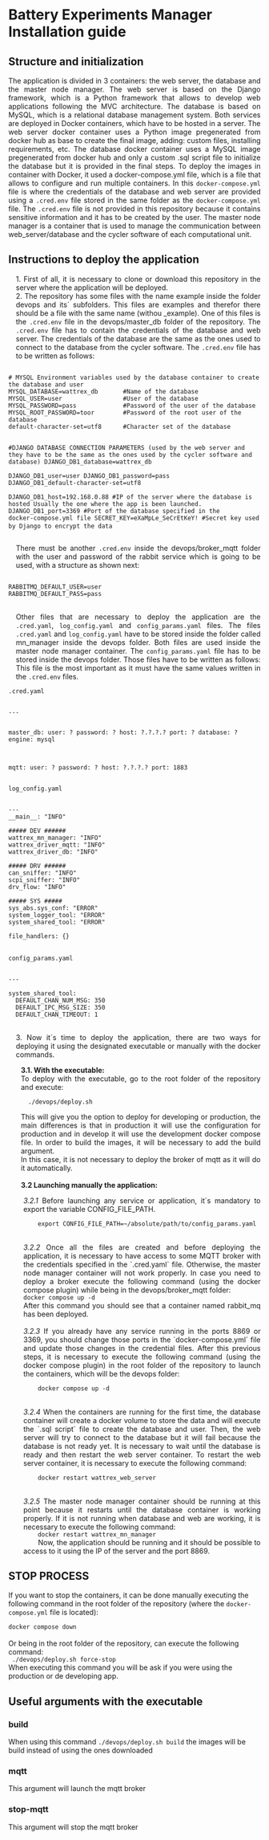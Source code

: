 <h1> Battery Experiments Manager Installation guide </h1>

<h2> Structure and initialization </h2>
<p style="text-align: justify">
The application is divided in 3 containers: the web server, the database and the master node manager. The web server is based on the <a src="https://www.djangoproject.com/">Django framework</a>, which is a Python framework that allows to develop web applications following the MVC architecture. The database is based on <a src="https://www.mysql.com/">MySQL</a>, which is a relational database management system. Both services are deployed in <a src="https://www.docker.com/">Docker</a> containers, which have to be hosted in a server. The web server docker container uses a <a src="https://hub.docker.com/_/python">Python image pregenerated from docker hub</a>  as base to create the final image, adding: custom files, installing requirements, etc. The database docker container uses a <a src="https://hub.docker.com/_/mysql">MySQL image pregenerated from docker hub</a> and only a custom .sql script file to initialize the database but it is provided in the final steps. To deploy the images in container with Docker, it used a <a src="https://docs.docker.com/compose/compose-file/">docker-compose.yml</a> file, which is a file that allows to configure and run multiple containers. In this <code>docker-compose.yml</code> file is where the credentials of the database and web server are provided using a <code>.cred.env</code> file stored in the same folder as the <code>docker-compose.yml</code> file. The <code>.cred.env</code> file is not provided in this repository because it contains sensitive information and it has to be created by the user. The master node manager is a container that is used to manage the communication between web_server/database and the cycler software of each computational unit.
</p>
<h2> Instructions to deploy the application </h2>
<p style="padding-left:15px; text-align: justify">
 1. First of all, it is necessary to clone or download this repository in the server where the application will be deployed.
 <br/> 
 2. The repository has some files with the name example inside the folder devops and its´ subfolders. This files are examples and therefor there should be a file with the same name (withou _example).
 One of this files is the <code>.cred.env</code> file in the devops/master_db folder of the repository. The <code>.cred.env</code> file has to contain the credentials of the database and web server. The credentials of the database are the same as the ones used to connect to the database from the cycler software. The <code>.cred.env</code> file has to be written as follows:
 <br/>
 </p>
 <pre>
<code>
# MYSQL Environment variables used by the database container to create the database and user
MYSQL_DATABASE=wattrex_db       #Name of the database
MYSQL_USER=user                 #User of the database
MYSQL_PASSWORD=pass             #Password of the user of the database
MYSQL_ROOT_PASSWORD=toor        #Password of the root user of the database
default-character-set=utf8      #Character set of the database

#DJANGO DATABASE CONNECTION PARAMETERS (used by the web server and they have to be the same as the ones used by the cycler software and database)
DJANGO_DB1_database=wattrex_db  
DJANGO_DB1_user=user
DJANGO_DB1_password=pass
DJANGO_DB1_default-character-set=utf8   
DJANGO_DB1_host=192.168.0.88            #IP of the server where the database is hosted Usually the one where the app is been launched.
DJANGO_DB1_port=3369                    #Port of the database specified in the docker-compose.yml file
SECRET_KEY=eXaMpLe_SeCrEtKeY!           #Secret key used by Django to encrypt the data
</code>
</pre>
<p style="padding-left:15px; text-align: justify">
There must be another <code>.cred.env</code> inside the devops/broker_mqtt folder with the user and password of the rabbit service which is going to be used, with a structure as shown next:
</p>
<pre>
<code>
RABBITMQ_DEFAULT_USER=user
RABBITMQ_DEFAULT_PASS=pass
</code>
</pre>

<p style="padding-left:15px; text-align: justify">Other files that are necessary to deploy the application are the <code>.cred.yaml</code>, <code>log_config.yaml</code> and <code>config_params.yaml</code> files. The files <code>.cred.yaml</code> and <code>log_config.yaml</code> have to be stored inside the folder called mn_manager inside the devops folder. Both files are used inside the master node manager container. The <code>config_params.yaml</code> file has to be stored inside the devops folder. Those files have to be written as follows:
This file is the most important as it must have the same values written in the <code>.cred.env</code> files.<br/></p>
<code>.cred.yaml</code>
<pre>
<code>
---

master_db:
  user: ?
  password: ?
  host: ?.?.?.?
  port: ?
  database: ?
  engine: mysql

mqtt:
  user: ?
  password: ?
  host: ?.?.?.?
  port: 1883
</code>
</pre>

`log_config.yaml`
<pre>
<code>
---
__main__: "INFO"

##### DEV ######
wattrex_mn_manager: "INFO"
wattrex_driver_mqtt: "INFO"
wattrex_driver_db: "INFO"

##### DRV ######
can_sniffer: "INFO"
scpi_sniffer: "INFO"
drv_flow: "INFO"

##### SYS #####
sys_abs.sys_conf: "ERROR"
system_logger_tool: "ERROR"
system_shared_tool: "ERROR"

file_handlers: {}
</code>
</pre>

`config_params.yaml`
<pre>
<code>
---

system_shared_tool:
  DEFAULT_CHAN_NUM_MSG: 350
  DEFAULT_IPC_MSG_SIZE: 350
  DEFAULT_CHAN_TIMEOUT: 1
</code>
</pre>
<p style="padding-left:15px; text-align: justify">
3. Now it´s time to deploy the application, there are two ways for deploying it using the designated executable or manually with the docker commands. <br/>
  <p style="padding-left:25px; text-align: justify">
  <b>3.1. With the executable: </b><br/>
  To deploy with the executable, go to the root folder of the repository and execute:<br/>
  <code>
  ./devops/deploy.sh
  </code> 
  <br/>
  This will give you the option to deploy for developing or production, the main differences is that in production it will
  use the configuration for production and in develop it will use the development docker compose file. In order to build the images, it will be necessary to add the build argument.<br/>
  In this case, it is not necessary to deploy the broker of mqtt as it will do it automatically.<br/><br/>
  <b>3.2 Launching manually the application:</b>
  <p style="padding-left:30px; text-align: justify">
    <i>3.2.1</i> Before launching any service or application, it´s mandatory to export the variable CONFIG_FILE_PATH. <br/>
    <code>
    export CONFIG_FILE_PATH=~/absolute/path/to/config_params.yaml
    </code>
    <br/><br/>
    <i>3.2.2</i> Once all the files are created and before deploying the application, it is necessary to have access to some MQTT broker with the credentials specified in the `.cred.yaml` file. Otherwise, the master node manager container will not work properly. In case you need to deploy a broker execute the following command (using the docker compose plugin) while being in the devops/broker_mqtt folder: <br/>
    <code>docker compose up -d </code>
    <br>
    After this command you should see that a container named rabbit_mq has been deployed.<br/><br/>
    <i>3.2.3</i> If you already have any service running in the ports 8869 or 3369, you should change those ports in the `docker-compose.yml` file and update those changes in the credential files.
    After this previous steps, it is necessary to execute the following command (using the docker compose plugin) in the root folder of the repository to launch the containers, which will be the devops folder:<br/>
    <code>
    docker compose up -d
    </code><br/><br/>
    <i>3.2.4</i> When the containers are running for the first time, the database container will create a docker volume to store the data and will execute the `.sql script` file to create the database and user. Then, the web server will try to connect to the database but it will fail because the database is not ready yet. It is necessary to wait until the database is ready and then restart the web server container. To restart the web server container, it is necessary to execute the following command:<br/>
    <code>
    docker restart wattrex_web_server
    </code><br/><br/>
    <i>3.2.5</i> The master node manager container should be running at this point because it restarts until the database container is working properly. If it is not running when database and web are working, it is necessary to execute the following command:
    <code>
    docker restart wattrex_mn_manager
    </code>
    Now, the application should be running and it should be possible to access to it using the IP of the server and the port 8869.
    </p>
  </p>
</p>


<h2> STOP PROCESS </h2>
<p>
If you want to stop the containers, it can be done manually executing the following command in the root folder of the repository (where the <code>docker-compose.yml</code> file is located): <br/>
<code>
docker compose down
</code><br/>
Or being in the root folder of the repository, can execute the following command:<br/>
<code> ./devops/deploy.sh force-stop </code><br/>
When executing this command you will be ask if you were using the production or de developing app.

<h2> Useful arguments with the executable </h2>
<h3> build </h3>
<p>When using this command <code>./devops/deploy.sh build</code> the images will be build instead of using the ones downloaded </p>
<h3> mqtt </h3>
<p>This argument will launch the mqtt broker</p>
<h3> stop-mqtt </h3>
<p>This argument will stop the mqtt broker</p>

